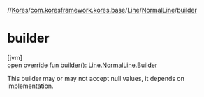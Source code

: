 //[Kores](../../../../index.md)/[com.koresframework.kores.base](../../index.md)/[Line](../index.md)/[NormalLine](index.md)/[builder](builder.md)

# builder

[jvm]\
open override fun [builder](builder.md)(): [Line.NormalLine.Builder](-builder/index.md)

This builder may or may not accept null values, it depends on implementation.
